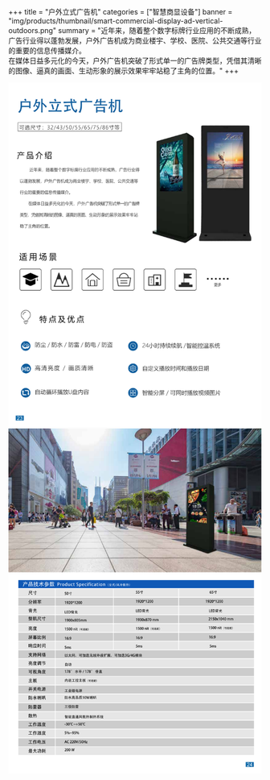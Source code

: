 +++
title = "户外立式广告机"
categories = ["智慧商显设备"]
banner = "img/products/thumbnail/smart-commercial-display-ad-vertical-outdoors.png"
summary = "近年来，随着整个数字标牌行业应用的不断成熟，广告行业得以蓬勃发展，户外广告机成为商业楼宇、学校、医院、公共交通等行业的重要的信息传播媒介。<br>在媒体日益多元化的今天，户外广告机突破了形式单一的广告牌类型，凭借其清晰的图像、逼真的画面、生动形象的展示效果牢牢站稳了主角的位置。"
+++

![alt](30.png)
![alt](31.png)
